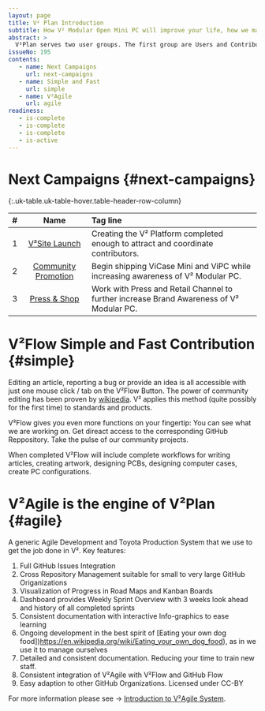 ```yaml
---
layout: page
title: V² Plan Introduction
subtitle: How V² Modular Open Mini PC will improve your life, how we make it happen and how you can help. 
abstract: >
  V²Plan serves two user groups. The first group are Users and Contributors of V². The second group are GitHub users who are looking for an Agile Project Management and Toyota Production System to add to their GitHub Organization. 
issueNo: 195
contents:
   - name: Next Campaigns
     url: next-campaigns
   - name: Simple and Fast
     url: simple
   - name: V²Agile
     url: agile
readiness:
   - is-complete
   - is-complete
   - is-complete
   - is-active
---
```


# Next Campaigns {#next-campaigns}

{:.uk-table.uk-table-hover.table-header-row-column}

| # | Name | Tag line |
|--:|:----------:|:-------------------|
| 1 | [V²Site Launch][1] | Creating the V² Platform completed enough to attract and coordinate contributors. |
| 2 | [Community Promotion][2] | Begin shipping ViCase Mini and ViPC while increasing awareness of V² Modular PC. |
| 3 | [Press & Shop][3] | Work with Press and Retail Channel to further increase Brand Awareness of V² Modular PC. |

[1]: /plan/road-map/campaign01/
[2]: /plan/road-map/campaign02/
[3]: /plan/road-map/campaign03/


# V²Flow Simple and Fast Contribution {#simple}

Editing an article, reporting a bug or provide an idea is all accessible with just one mouse click / tab on the V²Flow Button. The power of community editing has been proven by [wikipedia](https://www.wikipedia.org/). V² applies this method (quite possibly for the first time) to standards and products. 

V²Flow gives you even more functions on your fingertip: You can see what we are working on. Get direact access to the corresponding GitHub Reppository. Take the pulse of our community projects.

When completed V²Flow will include complete workflows for writing articles, creating artwork, designing PCBs, designing computer cases, create PC configurations.


# V²Agile is the engine of V²Plan {#agile}

A generic Agile Development and Toyota Production System that we use to get the job done in V². Key features:

  1. Full GitHub Issues Integration
  2. Cross Repository Management suitable for small to very large GitHub Origanizations
  3. Visualization of Progress in Road Maps and Kanban Boards
  4. Dashboard provides Weekly Sprint Overview with 3 weeks look ahead and history of all completed sprints
  5. Consistent documentation with interactive Info-graphics to ease learning
  6. Ongoing development in the best spirit of [Eating your own dog food])https://en.wikipedia.org/wiki/Eating_your_own_dog_food), as in we use it to manage ourselves
  7. Detailed and consistent documentation. Reducing your time to train new staff.
  8. Consistent integration of V²Agile with V²Flow and GitHub Flow
  9. Easy adaption to other GitHub Organizations. Licensed under CC-BY

For more information please see → [Introduction to V²Agile System](/plan/agile/).
